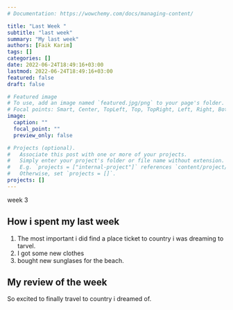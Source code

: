 ```yaml
---
# Documentation: https://wowchemy.com/docs/managing-content/

title: "Last Week "
subtitle: "last week"
summary: "My last week"
authors: [Faik Karim]
tags: []
categories: []
date: 2022-06-24T18:49:16+03:00
lastmod: 2022-06-24T18:49:16+03:00
featured: false
draft: false

# Featured image
# To use, add an image named `featured.jpg/png` to your page's folder.
# Focal points: Smart, Center, TopLeft, Top, TopRight, Left, Right, BottomLeft, Bottom, BottomRight.
image:
  caption: ""
  focal_point: ""
  preview_only: false

# Projects (optional).
#   Associate this post with one or more of your projects.
#   Simply enter your project's folder or file name without extension.
#   E.g. `projects = ["internal-project"]` references `content/project/deep-learning/index.md`.
#   Otherwise, set `projects = []`.
projects: []
---
```


week 3

## How i spent my last week

1. The most important i did find a place ticket to country i was dreaming to tarvel.
2. I got some new clothes
3. bought new sunglases for the beach.

## My review of the week

So excited to finally travel to country i dreamed of.